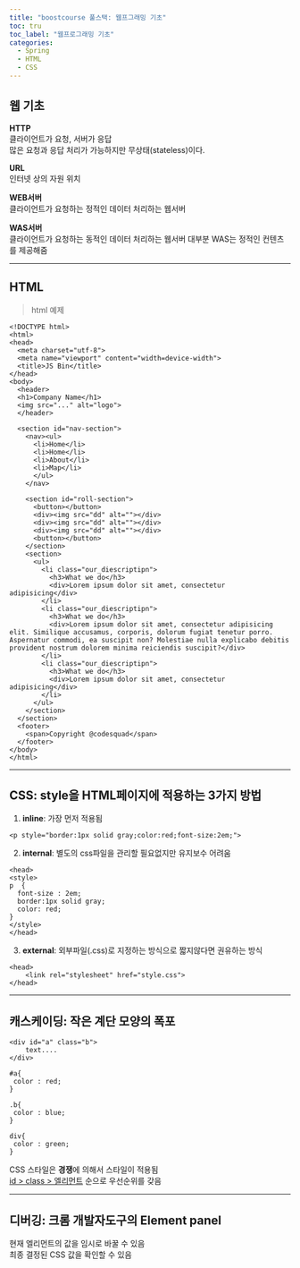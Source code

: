 ```yaml
---
title: "boostcourse 풀스택: 웹프그래밍 기초"
toc: tru
toc_label: "웹프로그래밍 기초"
categories:
  - Spring
  - HTML
  - CSS
---
```



## 웹 기초

**HTTP**  
클라이언트가 요청, 서버가 응답  
많은 요청과 응답 처리가 가능하지만 무상태(stateless)이다.

**URL**  
인터넷 상의 자원 위치

**WEB서버**  
클라이언트가 요청하는 정적인 데이터 처리하는 웹서버

**WAS서버**  
클라이언트가 요청하는 동적인 데이터 처리하는 웹서버
대부분 WAS는 정적인 컨텐츠를 제공해줌  

---

## HTML

>html 예제  
>
```
<!DOCTYPE html>
<html>
<head>
  <meta charset="utf-8">
  <meta name="viewport" content="width=device-width">
  <title>JS Bin</title>
</head>
<body>
  <header>
  <h1>Company Name</h1>
  <img src="..." alt="logo">
  </header>
  
  <section id="nav-section">
    <nav><ul>
      <li>Home</li>
      <li>Home</li>
      <li>About</li>
      <li>Map</li>
      </ul>
    </nav>
    
    <section id="roll-section">
      <button></button>
      <div><img src="dd" alt=""></div>
      <div><img src="dd" alt=""></div>
      <div><img src="dd" alt=""></div>
      <button></button>
    </section>
    <section>
      <ul>
        <li class="our_diescriptipn">
          <h3>What we do</h3>
          <div>Lorem ipsum dolor sit amet, consectetur adipisicing</div>
        </li>
        <li class="our_diescriptipn">
          <h3>What we do</h3>
          <div>Lorem ipsum dolor sit amet, consectetur adipisicing elit. Similique accusamus, corporis, dolorum fugiat tenetur porro. Aspernatur commodi, ea suscipit non? Molestiae nulla explicabo debitis provident nostrum dolorem minima reiciendis suscipit?</div>
        </li>
        <li class="our_diescriptipn">
          <h3>What we do</h3>
          <div>Lorem ipsum dolor sit amet, consectetur adipisicing</div>
        </li>
      </ul>
    </section>
  </section>
  <footer>
    <span>Copyright @codesquad</span> 
  </footer>
</body>
</html>
```
---

## CSS: style을 HTML페이지에 적용하는 3가지 방법

1. **inline**: 가장 먼저 적용됨
```
<p style="border:1px solid gray;color:red;font-size:2em;">
```

2. **internal**: 별도의 css파일을 관리할 필요없지만 유지보수 어려움

```
<head>
<style>
p  {
  font-size : 2em;
  border:1px solid gray;
  color: red;
}
</style>
</head>
```

3. **external**: 외부파일(.css)로 지정하는 방식으로 짧지않다면 권유하는 방식

```
<head>
	<link rel="stylesheet" href="style.css">
</head>
```

---

## 캐스케이딩: 작은 계단 모양의 폭포

```
<div id="a" class="b">
	text....
</div>
```

```
#a{
 color : red;
}

.b{
 color : blue;
}

div{
 color : green;
}
```
CSS 스타일은 **경쟁**에 의해서 스타일이 적용됨  
<u>id > class > 엘리먼트</u> 순으로 우선순위를 갖음

---

## 디버깅:  크롬 개발자도구의 Element panel

현재 엘리먼트의 값을 임시로 바꿀 수 있음  
최종 결정된 CSS 값을 확인할 수 있음


